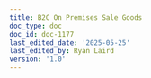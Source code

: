 ```yaml
---
title: B2C On Premises Sale Goods
doc_type: doc
doc_id: doc-1177
last_edited_date: '2025-05-25'
last_edited_by: Ryan Laird
version: '1.0'
---
```



